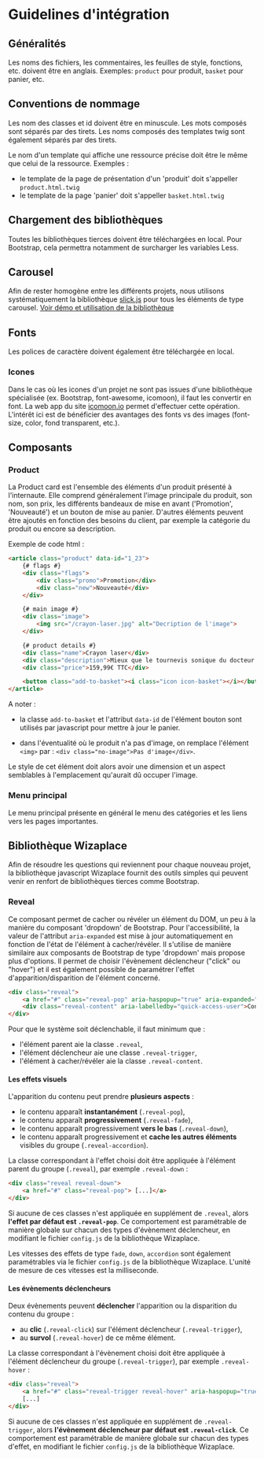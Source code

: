 # Guidelines d'intégration

## Généralités

Les noms des fichiers, les commentaires, les feuilles de style, fonctions, etc. doivent être en anglais.
Exemples: `product` pour produit, `basket` pour panier, etc.

## Conventions de nommage

Les nom des classes et id doivent être en minuscule.
Les mots composés sont séparés par des tirets.
Les noms composés des templates twig sont également séparés par des tirets.

Le nom d'un template qui affiche une ressource précise doit être le même que celui de la ressource.
Exemples :
- le template de la page de présentation d'un 'produit' doit s'appeller `product.html.twig`
- le template de la page 'panier' doit s'appeller `basket.html.twig`

## Chargement des bibliothèques

Toutes les bibliothèques tierces doivent être téléchargées en local.
Pour Bootstrap, cela permettra notamment de surcharger les variables Less.

## Carousel

Afin de rester homogène entre les différents projets, nous utilisons systématiquement la bibliothèque [slick.js](https://github.com/kenwheeler/slick/) pour tous les éléments de type carousel.
[Voir démo et utilisation de la bibliothèque](http://kenwheeler.github.io/slick#demos)

## Fonts

Les polices de caractère doivent également être téléchargée en local.

### Icones

Dans le cas où les icones d'un projet ne sont pas issues d'une bibliothèque spécialisée (ex. Bootstrap, font-awesome, icomoon), il faut les convertir en font.
La web app du site [icomoon.io](https://icomoon.io/app) permet d'effectuer cette opération.
L'intérêt ici est de bénéficier des avantages des fonts vs des images (font-size, color, fond transparent, etc.).

## Composants
### Product

La Product card est l'ensemble des éléments d'un produit présenté à l'internaute.
Elle comprend généralement l'image principale du produit, son nom, son prix, les différents bandeaux de mise en avant ('Promotion', 'Nouveauté') et un bouton de mise au panier.
D'autres éléments peuvent être ajoutés en fonction des besoins du client, par exemple la catégorie du produit ou encore sa description.

Exemple de code html :

```html
<article class="product" data-id="1_23">
    {# flags #}
    <div class="flags">
        <div class="promo">Promotion</div>
        <div class="new">Nouveauté</div>
    </div>

    {# main image #}
    <div class="image">
        <img src="/crayon-laser.jpg" alt="Decription de l'image">
    </div>

    {# product details #}
    <div class="name">Crayon laser</div>
    <div class="description">Mieux que le tournevis sonique du docteur Who.</div>
    <div class="price">159,99€ TTC</div>

    <button class="add-to-basket"><i class="icon icon-basket"></i></button>
</article>
```

A noter :

- la classe `add-to-basket` et l'attribut `data-id` de l'élément bouton sont utilisés par javascript pour mettre à jour le panier.

- dans l'éventualité où le produit n'a pas d'image, on remplace l'élément `<img>` par : `<div class="no-image">Pas d'image</div>`.

Le style de cet élément doit alors avoir une dimension et un aspect semblables à l'emplacement qu'aurait dû occuper l'image.

### Menu principal

Le menu principal présente en général le menu des catégories et les liens vers les pages importantes.

## Bibliothèque Wizaplace

Afin de résoudre les questions qui reviennent pour chaque nouveau projet, la bibliothèque javascript Wizaplace fournit des outils simples qui peuvent venir en renfort de bibliothèques tierces comme Bootstrap.

### Reveal

Ce composant permet de cacher ou révéler un élément du DOM, un peu à la manière du composant 'dropdown' de Bootstrap.
Pour l'accessibilité, la valeur de l'attribut `aria-expanded` est mise à jour automatiquement en fonction de l'état de l'élément à cacher/révéler.
Il s'utilise de manière similaire aux composants de Bootstrap de type 'dropdown' mais propose plus d'options.
Il permet de choisir l'évènement déclencheur ("click" ou "hover") et il est également possible de paramétrer l'effet d'apparition/disparition de l'élément concerné.
```html
<div class="reveal">
    <a href="#" class="reveal-pop" aria-haspopup="true" aria-expanded="false" id="demo-id">Mon compte</a>    
    <div class="reveal-content" aria-labelledby="quick-access-user">Contenu caché par défaut.</div>
</div>
```

Pour que le système soit déclenchable, il faut minimum que :
- l'élément parent aie la classe `.reveal`,
- l'élément déclencheur aie une classe `.reveal-trigger`,
- l'élément à cacher/révéler aie la classe `.reveal-content`.

#### Les effets visuels
L'apparition du contenu peut prendre **plusieurs aspects** :
- le contenu apparaît **instantanément** (`.reveal-pop`),
- le contenu apparaît **progressivement** (`.reveal-fade`),
- le contenu apparaît progressivement **vers le bas** (`.reveal-down`),  
- le contenu apparaît progressivement et **cache les autres éléments** visibles du groupe (`.reveal-accordion`).

La classe correspondant à l'effet choisi doit être appliquée à l'élément parent du groupe (`.reveal`), par exemple `.reveal-down` :
```html
<div class="reveal reveal-down">
    <a href="#" class="reveal-pop"> [...]</a>
</div>
```

Si aucune de ces classes n'est appliquée en supplément de `.reveal`, alors **l'effet par défaut est `.reveal-pop`**.
Ce comportement est paramétrable de manière globale sur chacun des types d'évènement déclencheur, en modifiant le fichier `config.js` de la bibliothèque Wizaplace.

Les vitesses des effets de type `fade`, `down`, `accordion` sont également paramétrables via le fichier `config.js` de la bibliothèque Wizaplace.
L'unité de mesure de ces vitesses est la milliseconde.

#### Les évènements déclencheurs

Deux évènements peuvent **déclencher** l'apparition ou la disparition du contenu du groupe :
- au **clic** (`.reveal-click`) sur l'élément déclencheur (`.reveal-trigger`),
- au **survol** (`.reveal-hover`) de ce même élément.

La classe correspondant à l'évènement choisi doit être appliquée à l'élément déclencheur du groupe (`.reveal-trigger`), par exemple `.reveal-hover` :
```html
<div class="reveal">
    <a href="#" class="reveal-trigger reveal-hover" aria-haspopup="true" aria-expanded="false" id="demo-id">Mon compte</a>    
    [...]
</div>
```
Si aucune de ces classes n'est appliquée en supplément de `.reveal-trigger`, alors **l'évènement déclencheur par défaut est `.reveal-click`**.
Ce comportement est paramétrable de manière globale sur chacun des types d'effet, en modifiant le fichier `config.js` de la bibliothèque Wizaplace.
